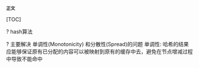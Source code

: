 **`正文`**

[TOC]


?
hash算法

?
主要解决 单调性(Monotonicity) 和分散性(Spread)的问题
单调性: 哈希的结果应能够保证原有已分配的内容可以被映射到原有的缓存中去，避免在节点增减过程中导致不能命中

